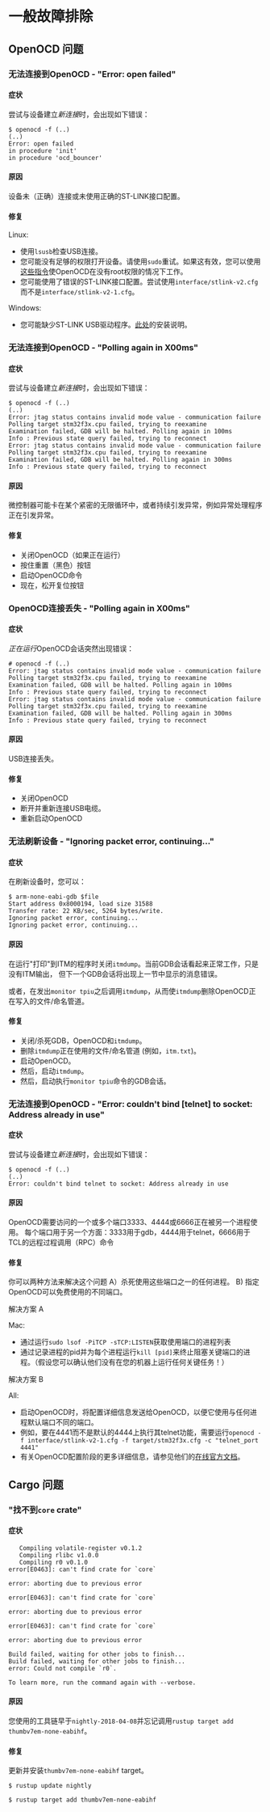 # 一般故障排除

## OpenOCD 问题

### 无法连接到OpenOCD - "Error: open failed"

#### 症状

尝试与设备建立*新连接*时，会出现如下错误：

```
$ openocd -f (..)
(..)
Error: open failed
in procedure 'init'
in procedure 'ocd_bouncer'
```

#### 原因

设备未（正确）连接或未使用正确的ST-LINK接口配置。

#### 修复

Linux:

- 使用`lsusb`检查USB连接。
- 您可能没有足够的权限打开设备。请使用`sudo`重试。如果这有效，您可以使用[这些指令]使OpenOCD在没有root权限的情况下工作。
- 您可能使用了错误的ST-LINK接口配置。尝试使用`interface/stlink-v2.cfg`而不是`interface/stlink-v2-1.cfg`。

[这些指令]: ../../03-setup/linux.md#udev-rules

Windows:

- 您可能缺少ST-LINK USB驱动程序。[此处]的安装说明。

[此处]: ../../03-setup/windows.md#st-link-usb-driver

### 无法连接到OpenOCD - "Polling again in X00ms"

#### 症状

尝试与设备建立*新连接*时，会出现如下错误：

```
$ openocd -f (..)
(..)
Error: jtag status contains invalid mode value - communication failure
Polling target stm32f3x.cpu failed, trying to reexamine
Examination failed, GDB will be halted. Polling again in 100ms
Info : Previous state query failed, trying to reconnect
Error: jtag status contains invalid mode value - communication failure
Polling target stm32f3x.cpu failed, trying to reexamine
Examination failed, GDB will be halted. Polling again in 300ms
Info : Previous state query failed, trying to reconnect
```

#### 原因

微控制器可能卡在某个紧密的无限循环中，或者持续引发异常，例如异常处理程序正在引发异常。

#### 修复

- 关闭OpenOCD（如果正在运行）
- 按住重置（黑色）按钮
- 启动OpenOCD命令
- 现在，松开复位按钮


### OpenOCD连接丢失 - "Polling again in X00ms"

#### 症状

*正在运行*OpenOCD会话突然出现错误：

```
# openocd -f (..)
Error: jtag status contains invalid mode value - communication failure
Polling target stm32f3x.cpu failed, trying to reexamine
Examination failed, GDB will be halted. Polling again in 100ms
Info : Previous state query failed, trying to reconnect
Error: jtag status contains invalid mode value - communication failure
Polling target stm32f3x.cpu failed, trying to reexamine
Examination failed, GDB will be halted. Polling again in 300ms
Info : Previous state query failed, trying to reconnect
```

#### 原因

USB连接丢失。

#### 修复

- 关闭OpenOCD
- 断开并重新连接USB电缆。
- 重新启动OpenOCD

### 无法刷新设备 - "Ignoring packet error, continuing..."

#### 症状

在刷新设备时，您可以：

```
$ arm-none-eabi-gdb $file
Start address 0x8000194, load size 31588
Transfer rate: 22 KB/sec, 5264 bytes/write.
Ignoring packet error, continuing...
Ignoring packet error, continuing...
```

#### 原因

在运行"打印"到ITM的程序时关闭`itmdump`。当前GDB会话看起来正常工作，只是没有ITM输出，
但下一个GDB会话将出现上一节中显示的消息错误。

或者，在发出`monitor tpiu`之后调用`itmdump`，从而使`itmdump`删除OpenOCD正在写入的文件/命名管道。

#### 修复

- 关闭/杀死GDB，OpenOCD和`itmdump`。
- 删除`itmdump`正在使用的文件/命名管道 (例如，`itm.txt`)。
- 启动OpenOCD。
- 然后，启动`itmdump`。
- 然后，启动执行`monitor tpiu`命令的GDB会话。


### 无法连接到OpenOCD - "Error: couldn't bind [telnet] to socket: Address already in use"

#### 症状

尝试与设备建立*新连接*时，会出现如下错误：

```
$ openocd -f (..)
(..)
Error: couldn't bind telnet to socket: Address already in use
```

#### 原因

OpenOCD需要访问的一个或多个端口3333、4444或6666正在被另一个进程使用。
每个端口用于另一个方面：3333用于gdb，4444用于telnet，6666用于TCL的远程过程调用（RPC）命令

#### 修复

你可以两种方法来解决这个问题 
A）杀死使用这些端口之一的任何进程。 
B) 指定OpenOCD可以免费使用的不同端口。

解决方案 A

Mac:
- 通过运行`sudo lsof -PiTCP -sTCP:LISTEN`获取使用端口的进程列表
- 通过记录进程的pid并为每个进程运行`kill [pid]`来终止阻塞关键端口的进程。（假设您可以确认他们没有在您的机器上运行任何关键任务！）

解决方案 B

All:
- 启动OpenOCD时，将配置详细信息发送给OpenOCD，以便它使用与任何进程默认端口不同的端口。
- 例如，要在4441而不是默认的4444上执行其telnet功能，需要运行`openocd -f interface/stlink-v2-1.cfg -f target/stm32f3x.cfg -c "telnet_port 4441"`
- 有关OpenOCD配置阶段的更多详细信息，请参见他们的[在线官方文档](http://openocd.org/doc/html/Server-Configuration.html)。


## Cargo 问题

### "找不到`core` crate"

#### 症状

```
   Compiling volatile-register v0.1.2
   Compiling rlibc v1.0.0
   Compiling r0 v0.1.0
error[E0463]: can't find crate for `core`

error: aborting due to previous error

error[E0463]: can't find crate for `core`

error: aborting due to previous error

error[E0463]: can't find crate for `core`

error: aborting due to previous error

Build failed, waiting for other jobs to finish...
Build failed, waiting for other jobs to finish...
error: Could not compile `r0`.

To learn more, run the command again with --verbose.
```

#### 原因

您使用的工具链早于`nightly-2018-04-08`并忘记调用`rustup target add thumbv7em-none-eabihf`。

#### 修复

更新并安装`thumbv7em-none-eabihf` target。

``` console
$ rustup update nightly

$ rustup target add thumbv7em-none-eabihf
```
